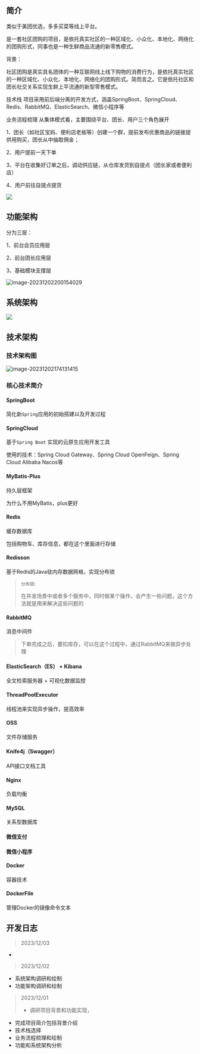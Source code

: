 ## 简介

类似于美团优选，多多买菜等线上平台。

是一套社区团购的项目，是依托真实社区的一种区域化、小众化、本地化、网络化的团购形式，同事也是一种生鲜商品流通的新零售模式。

背景：

社区团购是真实具名团体的一种互联网线上线下购物的消费行为，是依托真实社区的一种区域化、小众化、本地化、网络化的团购形式。简而言之。它是依托社区和团长社交关系实现生鲜上平流通的新型零售模式。

技术栈
项目采用前后端分离的开发方式，涵盖SpringBoot、SpringCloud、Redis、RabbitMQ、ElasticSearch、微信小程序等

业务流程梳理
从集体模式看，主要围绕平台、团长、用户三个角色展开

1、团长（如社区宝妈、便利店老板等）创建一个群，提前发布优惠商品的链接提供用购买，团长从中抽取佣金；

2、用户提前一天下单

3、平台在收集好订单之后，调动供应链，从仓库发货到自提点（团长家或者便利店）

4、用户前往自提点提货

![](./image/业务流程图.png)

## 功能架构

分为三层：

1、前台会员应用层

2、前台团长应用层

3、基础模块支撑层

![image-20231202200154029](./image/功能架构图.png)

## 系统架构

![](./image/系统架构.png)

## 技术架构

### 技术架构图

![image-20231202174131415](./image/技术架构图.png)

### 核心技术简介

#### SpringBoot

简化新`Spring`应用的初始搭建以及开发过程

#### SpringCloud

基于`Spring Boot` 实现的云原生应用开发工具

使用的技术：Spring Cloud Gateway、Spring Cloud OpenFeign、Spring Cloud Alibaba Nacos等

#### MyBatis-Plus

持久层框架

为什么不用MyBatis，plus更好

#### Redis

缓存数据库

包括购物车、库存信息，都在这个里面进行存储

#### Redisson

基于Redis的Java驻内存数据网格，实现分布锁

> `分布锁`:
>
> 在并发场景中或者多个服务中，同时做某个操作，会产生一些问题，这个方法就是用来解决这些问题的

#### RabbitMQ

消息中间件

> 下单完成之后，要扣库存，可以在这个过程中，通过RabbitMQ来做异步处理

#### ElasticSearch（ES） + Kibana

全文检索服务器 + 可视化数据监控

#### ThreadPoolExecutor

线程池来实现异步操作，提高效率

#### OSS

文件存储服务

#### Knife4j（Swagger）

API接口文档工具

#### Nginx

负载均衡

#### MySQL

关系型数据库

#### 微信支付

#### 微信小程序

#### Docker

容器技术

#### DockerFile

管理Docker的镜像命令文本







## 开发日志

> 2023/12/03
- 

> 2023/12/02

- 系统架构调研和绘制
- 功能架构调研和绘制
> 2023/12/01
>
> -  调研项目背景和功能实现，
- 完成项目简介包括背景介绍
- 技术栈选择
- 业务流程梳理和绘制
- 功能和系统架构分析